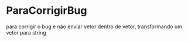 # ParaCorrigirBug

para corrigir o bug e não enviar vetor dentro de vetor, transformando um vetor para string

